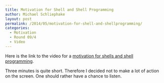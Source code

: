 ```yaml
---
title: Motivation for Shell and Shell Programming
author: Michael Schliephake
layout: post
permalink: /2014/05/motivation-for-shell-and-shellprogramming/
categories:
  - Motivation
  - Round 09/4
  - Video
---
```

Here is the link to the video for a <a href="https://www.pdc.kth.se/~michs/github/bash.html" target="_blank">motivation for shells and shell programming</a>.

Three minutes is quite short. Therefore I decided not to make a lot of action on the screen. One should rather have a chance to listen.